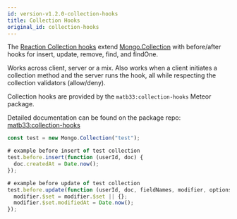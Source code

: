 ```yaml
---
id: version-v1.2.0-collection-hooks
title: Collection Hooks
original_id: collection-hooks
---
```


The [Reaction Collection hooks](https://docs.reactioncommerce.com/reaction-docs/trunk/method-hooks) extend [Mongo.Collection](http://docs.meteor.com/#/full/mongo_collection) with before/after hooks for insert, update, remove, find, and findOne.

Works across client, server or a mix. Also works when a client initiates a collection method and the server runs the hook, all while respecting the collection validators (allow/deny).

Collection hooks are provided by the `matb33:collection-hooks` Meteor package.

Detailed documentation can be found on the package repo: [matb33:collection-hooks](https://github.com/matb33/meteor-collection-hooks)

```js
const test = new Mongo.Collection("test");

# example before insert of test collection
test.before.insert(function (userId, doc) {
  doc.createdAt = Date.now();
});

# example before update of test collection
test.before.update(function (userId, doc, fieldNames, modifier, options) {
  modifier.$set = modifier.$set || {};
  modifier.$set.modifiedAt = Date.now();
});
```
